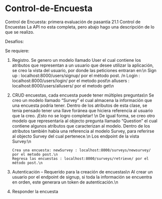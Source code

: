 # Control-de-Encuesta
Control de Encuesta: primera evaluación de pasantía 21.1
Control de Encuestas
La API no esta completa, pero abajo hago una descripción de lo que se realizo.

Desafíos:

Se requiere:
1. Registro.
        Se genero un modelo llamado User el cual contiene los atributos que representan a un usuario que desee utilizar la aplicación, se creo la vista del usuario, por donde las peticiones entraran en:\n
        Sign up : localhost:8000/users/signup/ por el método post. /n
        Login : localhost:8000/users/login/ por el metodo post\n
        allusers : localhost:8000/users/allusers/ por el metodo get\n
2. CRUD encuestas, cada encuesta puede tener múltiples preguntas\n
        Se creo un modelo llamado “Survey” el cual almacena la información que una encuesta podría tener. Dentro de los atributos de esta clase, se tenia pensado tener una llave foránea que hiciera referencia al usuario que la creo. ¡Esto no se logro completar! \n
        De igual forma, se creo otro modelo que representaría al objecto pregunta llamado “Question” el cual contiene algunos atributos que caracterizan al modelo.  Dentro de los atributos también había una referencia al modelo Survey, para referirse al objecto Survey del cual pertenece.\n
        Los endpoint de la vista Survey:\n

       Crea una encuesta: newSurvey : localhost:8000/surveys/newsurvey/ por el metodo post.\n
       Regresa las encuestas : localhost:8000/surveys/retrieve/ por el método post.\n

3. Autenticación – Requerido para la creación de encuestas\n
      Al crear un usuario por el endpoint de signup, si toda la información se encuentra en orden, este generara un token de autenticación.\n

4. Responder la encuesta

